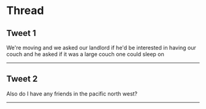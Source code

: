 # Thread

## Tweet 1

We're moving and we asked our landlord if he'd be interested in having our couch and he asked if it was a large couch one could sleep on

---

## Tweet 2

Also do I have any friends in the pacific north west?

---

